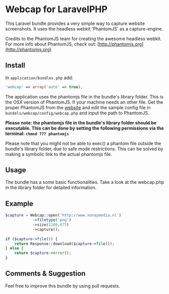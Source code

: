# Webcap for LaravelPHP #

This Laravel bundle provides a very simple way to capture website screenshots. It uses the headless webkit 'PhantomJS' as a capture-engine. 

Credits to the PhantomJS team for creating the awesome headless webkit. For more info about PhantomJS, check out: [http://phantomjs.org](http://phantomjs.org)

## Install ##

In ``application/bundles.php`` add:

```php
'webcap' => array('auto' => true),
```

The application uses the phantomjs file in the bundle's library folder. This is the OSX version of PhantomJS. If your machine needs an other file. Get the proper PhantomJS from the [website](http://phantomjs.org/download.html) and edit the sample config file in ``bundels/webcap/config/webcap.php`` and input the path to PhantomJS.

**Please note: the phantomjs file in the bundle's library folder should be executable. This can be done by setting the following permissions via the terminal: ``chmod 777 phantomjs``**

Please note that you might not be able to exec() a phantom file outside the bundle's library folder, due to safe mode restrictions. This can be solved by making a symbolic link to the actual phantomjs file.

## Usage ##

The bundle has a some basic functionalities. Take a look at the webcap.php in the library folder for detailed information.

## Example ##

```php
$capture = Webcap::open('http://www.xonaymedia.nl')
			->filetype('png')
			->size(1200,675)
			->capture();
				
if ($capture->file()) {
	return Response::download($capture->file());
} else {
	return $capture->error();
}
```

## Comments & Suggestion ##
Feel free to improve this bundle by using pull requests.